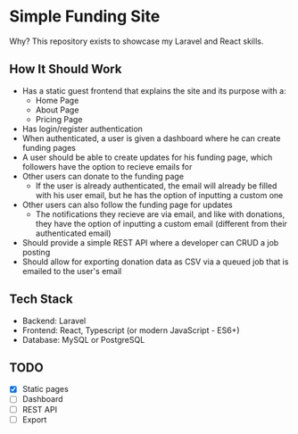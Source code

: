 # Simple Funding Site

Why? This repository exists to showcase my Laravel and React skills.

## How It Should Work

- Has a static guest frontend that explains the site and its purpose with a:
    - Home Page
    - About Page
    - Pricing Page
- Has login/register authentication
- When authenticated, a user is given a dashboard where he can create funding pages
- A user should be able to create updates for his funding page, which followers have the option to recieve emails for
- Other users can donate to the funding page
  - If the user is already authenticated, the email will already be filled with his user email, but he has the option of inputting a custom one
- Other users can also follow the funding page for updates
  - The notifications they recieve are via email, and like with donations, they have the option of inputting a custom email (different from their authenticated email)
- Should provide a simple REST API where a developer can CRUD a job posting
- Should allow for exporting donation data as CSV via a queued job that is emailed to the user's email

## Tech Stack

- Backend: Laravel
- Frontend: React, Typescript (or modern JavaScript - ES6+)
- Database: MySQL or PostgreSQL

## TODO

- [x] Static pages
- [ ] Dashboard
- [ ] REST API
- [ ] Export
